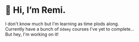 # 👋 Hi, I’m Remi.
I don't know much but I'm learning as time plods along.\
Currently have a bunch of `Udemy` courses I've yet to complete...\
But hey, I'm working on it!
